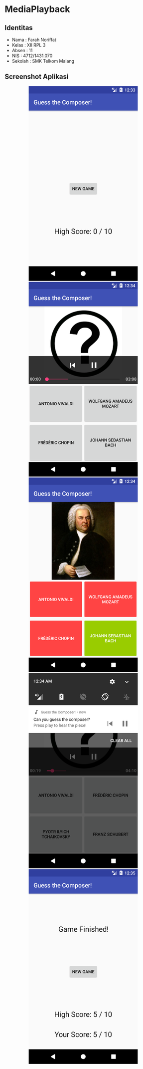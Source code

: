 # MediaPlayback
## Identitas
* Nama  : Farah Noriffat
* Kelas : XII RPL 3
* Absen : 11
* NIS   : 4712/1431.070
* Sekolah : SMK Telkom Malang

## Screenshot Aplikasi
<p align="center">
  <img src="https://github.com/faychan/MediaPlayback/blob/master/picture/pict%20(1).png" width="350"/>
  <img src="https://github.com/faychan/MediaPlayback/blob/master/picture/pict%20(2).png" width="350"/>
  <img src="https://github.com/faychan/MediaPlayback/blob/master/picture/pict%20(3).png" width="350"/>
  <img src="https://github.com/faychan/MediaPlayback/blob/master/picture/pict%20(4).png" width="350"/>
  <img src="https://github.com/faychan/MediaPlayback/blob/master/picture/pict%20(5).png" width="350"/>
</p>

